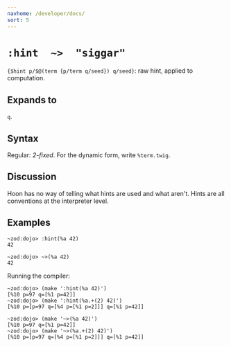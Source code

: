 ```yaml
---
navhome: /developer/docs/
sort: 5
---
```


# `:hint  ~>  "siggar"`

`{$hint p/$@(term {p/term q/seed}) q/seed}`: raw hint, applied
to computation.

## Expands to

`q`.

## Syntax

Regular: *2-fixed*.  For the dynamic form, write `%term.twig`.

## Discussion

Hoon has no way of telling what hints are used and what aren't.
Hints are all conventions at the interpreter level.

## Examples

```
~zod:dojo> :hint(%a 42)
42
```

```
~zod:dojo> ~>(%a 42)
42
```

Running the compiler:

```
~zod:dojo> (make ':hint(%a 42)')
[%10 p=97 q=[%1 p=42]]
~zod:dojo> (make ':hint(%a.+(2) 42)')
[%10 p=[p=97 q=[%4 p=[%1 p=2]]] q=[%1 p=42]]
```

```
~zod:dojo> (make '~>(%a 42)')
[%10 p=97 q=[%1 p=42]]
~zod:dojo> (make '~>(%a.+(2) 42)')
[%10 p=[p=97 q=[%4 p=[%1 p=2]]] q=[%1 p=42]]
```

